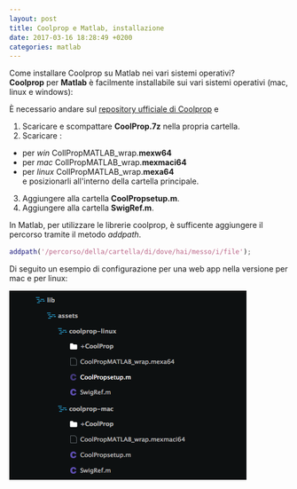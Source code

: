```yaml
---
layout: post
title: Coolprop e Matlab, installazione
date: 2017-03-16 18:28:49 +0200
categories: matlab
---
```


Come installare Coolprop su Matlab nei vari sistemi operativi?  
__Coolprop__ per __Matlab__ è facilmente installabile sui vari sistemi operativi (mac, linux e windows):

È necessario andare sul [repository ufficiale di Coolprop](https://sourceforge.net/projects/coolprop/files/CoolProp/6.1.0/MATLAB/) e

1. Scaricare e scompattare __CoolProp.7z__ nella propria cartella.
2. Scaricare :
  - per _win_ CollPropMATLAB_wrap.__mexw64__
  - per _mac_     CollPropMATLAB_wrap.__mexmaci64__
  - per _linux_   CollPropMATLAB_wrap.__mexa64__  
  e posizionarli all'interno della cartella principale.
3. Aggiungere alla cartella __CoolPropsetup.m__.
4. Aggiungere alla cartella __SwigRef.m__.

In Matlab, per utilizzare le librerie coolprop, è sufficente aggiungere il percorso tramite il metodo _addpath_.

```matlab
addpath('/percorso/della/cartella/di/dove/hai/messo/i/file');
```

Di seguito un esempio di configurazione per una web app nella versione per mac e per linux:

![Coolprop e Matlab](/assets/coolprop.png)

